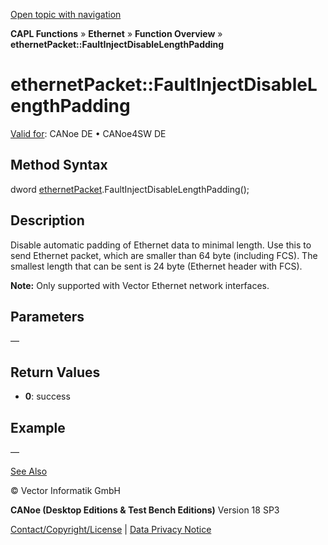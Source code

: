 [Open topic with navigation](../../../../../CANoeDEFamily.htm#Topics/CAPLFunctions/IP/Methods/CAPLfunctionFaultInjectDisableLengthPadding.md)

**CAPL Functions** » **Ethernet** » **Function Overview** » **ethernetPacket::FaultInjectDisableLengthPadding**

# ethernetPacket::FaultInjectDisableLengthPadding

[Valid for](../../../Shared/FeatureAvailability.md): CANoe DE • CANoe4SW DE

## Method Syntax

dword [ethernetPacket](../Objects/CAPLfunctionEthernetPacket.md).FaultInjectDisableLengthPadding();

## Description

Disable automatic padding of Ethernet data to minimal length. Use this to send Ethernet packet, which are smaller than 64 byte (including FCS). The smallest length that can be sent is 24 byte (Ethernet header with FCS).

**Note:** Only supported with Vector Ethernet network interfaces.

## Parameters

—

## Return Values

- **0**: success

## Example

—

[See Also](javascript:void(0);)

© Vector Informatik GmbH

**CANoe (Desktop Editions & Test Bench Editions)** Version 18 SP3

[Contact/Copyright/License](../../../Shared/ContactCopyrightLicense.md) | [Data Privacy Notice](https://www.vector.com/int/en/company/get-info/privacy-policy/)